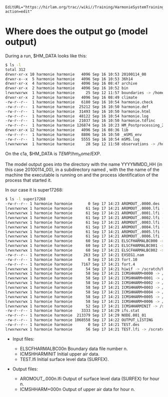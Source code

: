 ```@meta
EditURL="https://hirlam.org/trac//wiki//Training/HarmonieSystemTraining2011/Lecture/Installation/ModelOutput?action=edit"
```
# Where does the output go (model output)
During a run, $HM_DATA looks like this:
```bash
$ ls -l
total 312
drwxr-xr-x 10 harmonie harmonie   4096 Sep 16 10:53 20100114_00
drwxr-x--x  5 harmonie harmonie   4096 Sep 16 10:53 36h14
drwxr-xr-x  4 harmonie harmonie   4096 Sep 16 08:47 archive
drwxr-xr-x  2 harmonie harmonie   4096 Sep 16 10:52 bin
lrwxrwxrwx  1 harmonie harmonie     25 Sep 12 11:57 boundaries -> /home/harmonie/boundaries
drwxr-xr-x  2 harmonie harmonie   4096 Sep 16 08:49 climate
-rw-r--r--  1 harmonie harmonie   6180 Sep 16 10:54 harmonie.check
-rw-r--r--  1 harmonie harmonie  25212 Sep 16 10:50 harmonie.def
-rw-r--r--  1 harmonie harmonie  31493 Sep 16 10:50 harmonie.html
-rw-r--r--  1 harmonie harmonie  48122 Sep 16 10:54 harmonie.log
-rw-r--r--  1 harmonie harmonie  21037 Sep 16 10:50 harmonie.tdfinc
-rw-r--r--  1 harmonie harmonie 126874 Sep 16 10:23 HM_Postprocessing_2010011400.html
drwxr-xr-x 12 harmonie harmonie   4096 Sep 16 08:36 lib
-rw-r--r--  1 harmonie harmonie   8806 Sep 16 10:50 _mSMS_env
-rw-r--r--  1 harmonie harmonie   5555 Sep 16 10:54 mSMS.log
lrwxrwxrwx  1 harmonie harmonie     28 Sep 12 11:58 observations -> /home/harmonie/observations/
```
On the c1a, $HM_DATA is $TEMP/hm_home/$EXP.

The model output goes into the directory with the name YYYYMMDD_HH (in this case 20100114_00), in a subdirectory named <hostname><pid>, with the <hostname> the name of the machine the executable is running on and <pid> the process identification of the process that started it.

In our case it is super17268:
```bash
$ ls -l super17268
-rw-r--r-- 1 harmonie harmonie       0 Sep 17 14:23 AROMOUT_.0000.des
lrwxrwxrwx 1 harmonie harmonie      61 Sep 17 14:21 AROMOUT_.0000.lfi -> /scratch/harmonie/hm_home/36h14/20100114_00/AROMOUT_.0000.lfi
lrwxrwxrwx 1 harmonie harmonie      61 Sep 17 14:21 AROMOUT_.0001.lfi -> /scratch/harmonie/hm_home/36h14/20100114_00/AROMOUT_.0001.lfi
lrwxrwxrwx 1 harmonie harmonie      61 Sep 17 14:21 AROMOUT_.0002.lfi -> /scratch/harmonie/hm_home/36h14/20100114_00/AROMOUT_.0002.lfi
lrwxrwxrwx 1 harmonie harmonie      61 Sep 17 14:21 AROMOUT_.0003.lfi -> /scratch/harmonie/hm_home/36h14/20100114_00/AROMOUT_.0003.lfi
lrwxrwxrwx 1 harmonie harmonie      61 Sep 17 14:21 AROMOUT_.0004.lfi -> /scratch/harmonie/hm_home/36h14/20100114_00/AROMOUT_.0004.lfi
lrwxrwxrwx 1 harmonie harmonie      61 Sep 17 14:21 AROMOUT_.0005.lfi -> /scratch/harmonie/hm_home/36h14/20100114_00/AROMOUT_.0005.lfi
lrwxrwxrwx 1 harmonie harmonie      61 Sep 17 14:21 AROMOUT_.0006.lfi -> /scratch/harmonie/hm_home/36h14/20100114_00/AROMOUT_.0006.lfi
lrwxrwxrwx 1 harmonie harmonie      60 Sep 17 14:21 ELSCFHARMALBC000 -> /scratch/harmonie/hm_home/36h14/20100114_00/ELSCFHARMALBC000
lrwxrwxrwx 1 harmonie harmonie      60 Sep 17 14:21 ELSCFHARMALBC001 -> /scratch/harmonie/hm_home/36h14/20100114_00/ELSCFHARMALBC001
lrwxrwxrwx 1 harmonie harmonie      60 Sep 17 14:21 ELSCFHARMALBC002 -> /scratch/harmonie/hm_home/36h14/20100114_00/ELSCFHARMALBC002
-rw-r--r-- 1 harmonie harmonie     263 Sep 17 14:21 EXSEG1.nam
-rw-r--r-- 1 harmonie harmonie       0 Sep 17 14:23 fort.10
-rw-r--r-- 1 harmonie harmonie    7167 Sep 17 14:21 fort.4
lrwxrwxrwx 1 harmonie harmonie      54 Sep 17 14:21 hiwif -> /scratch/harmonie/hm_home/36h14/20100114_00/fc_signals
lrwxrwxrwx 1 harmonie harmonie      58 Sep 17 14:21 ICMSHHARM+0000 -> /scratch/harmonie/hm_home/36h14/20100114_00/ICMSHHARM+0000
lrwxrwxrwx 1 harmonie harmonie      58 Sep 17 14:21 ICMSHHARM+0001 -> /scratch/harmonie/hm_home/36h14/20100114_00/ICMSHHARM+0001
lrwxrwxrwx 1 harmonie harmonie      58 Sep 17 14:21 ICMSHHARM+0002 -> /scratch/harmonie/hm_home/36h14/20100114_00/ICMSHHARM+0002
lrwxrwxrwx 1 harmonie harmonie      58 Sep 17 14:21 ICMSHHARM+0003 -> /scratch/harmonie/hm_home/36h14/20100114_00/ICMSHHARM+0003
lrwxrwxrwx 1 harmonie harmonie      58 Sep 17 14:21 ICMSHHARM+0004 -> /scratch/harmonie/hm_home/36h14/20100114_00/ICMSHHARM+0004
lrwxrwxrwx 1 harmonie harmonie      58 Sep 17 14:21 ICMSHHARM+0005 -> /scratch/harmonie/hm_home/36h14/20100114_00/ICMSHHARM+0005
lrwxrwxrwx 1 harmonie harmonie      58 Sep 17 14:21 ICMSHHARM+0006 -> /scratch/harmonie/hm_home/36h14/20100114_00/ICMSHHARM+0006
lrwxrwxrwx 1 harmonie harmonie      52 Sep 17 14:21 ICMSHHARMINIT -> /scratch/harmonie/hm_home/36h14/20100114_00/fc_start
-rw-r--r-- 1 harmonie harmonie    3333 Sep 17 14:29 ifs.stat
-rw-r--r-- 1 harmonie harmonie  213379 Sep 17 14:29 NODE.001_01
-rw-r--r-- 1 harmonie harmonie 1068558 Sep 17 14:22 OUTPUT_LISTING
-rw-r--r-- 1 harmonie harmonie       0 Sep 17 14:21 TEST.des
lrwxrwxrwx 1 harmonie harmonie      56 Sep 17 14:21 TEST.lfi -> /scratch/harmonie/hm_home/36h14/20100114_00/fc_start_sfx
```
* Input files:
  - ELSCFHARMALBC00n
    Boundary data file number n.
  - ICMSHHARMINIT
    Initial upper air data.
  - TEST.lfi
    Initial surface level data (SURFEX).

* Output files:
  - AROMOUT_.000n.lfi
    Output of surface level data (SURFEX) for hour n.
  - ICMSHHARM+000n
    Output of upper air data for hour n.